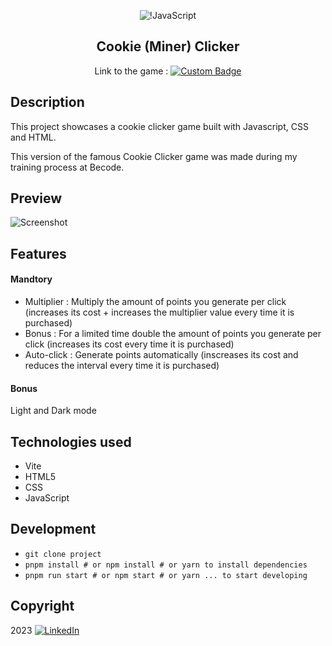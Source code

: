 <div align="center">

![!JavaScript](https://img.shields.io/badge/javascript-%23323330.svg?style=for-the-badge&logo=javascript&logoColor=%23F7DF1E) 

## Cookie (Miner) Clicker

Link to the game : [![Custom Badge](https://img.shields.io/badge/Miner%20Clicker-Click%20Here-%23fbd81a?style=flat&link=https%3A%2F%2Fslatohamid.github.io%2Fcookie-clicker%2F)](https://yannick2019.github.io/cookie-clicker/)
</div>

## Description

This project showcases a cookie clicker game built with Javascript, CSS and HTML.

This version of the famous Cookie Clicker game was made during my training process at Becode.

## Preview

![Screenshot](https://github.com/slatohamid/cookie-clicker/assets/117818692/12008191-04cc-4f5d-8e78-1fe0c1dc982f)

## Features
#### Mandtory

- Multiplier : Multiply the amount of points you generate per click (increases its cost + increases the multiplier value every time it is purchased)
- Bonus : For a limited time double the amount of points you generate per click (increases its cost every time it is purchased)
- Auto-click : Generate points automatically (inscreases its cost and reduces the interval every time it is purchased)

#### Bonus
Light and Dark mode

## Technologies used
- Vite
- HTML5
- CSS
- JavaScript

## Development
- `git clone project`
- `pnpm install # or npm install # or yarn to install dependencies`
- `pnpm run start # or npm start # or yarn ... to start developing`

## Copyright
2023
[![LinkedIn](https://img.shields.io/badge/LinkedIn-Connect-%230969ca?style=for-the-badge&logo=linkedin)](https://www.linkedin.com/in/yannick-yanga-4aa4a6280/)







